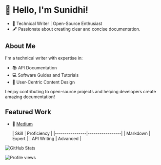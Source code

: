 # 👋 Hello, I'm Sunidhi!
- 🌟 Technical Writer | Open-Source Enthusiast
- 🖋️ Passionate about creating clear and concise documentation.
## About Me
I'm a technical writer with expertise in:
- 📚 API Documentation
- 💻 Software Guides and Tutorials
- 🎨 User-Centric Content Design

I enjoy contributing to open-source projects and helping developers create amazing documentation!

## Featured Work
- 📝 [Medium](https://medium.com/@sunidhyn0007)

  | Skill          | Proficiency     |
|----------------|-----------------|
| Markdown       | Expert          |
| API Writing    | Advanced        |


![GitHub Stats](https://github-readme-stats.vercel.app/api?username=Sunidhiyn&show_icons=true)

![Profile views](https://komarev.com/ghpvc/?username=Sunidhiyn&color=blue)

  


<!--
**Sunidhiyn/Sunidhiyn** is a ✨ _special_ ✨ repository because its `README.md` (this file) appears on your GitHub profile.

Here are some ideas to get you started:

- 🔭 I’m currently working on ...
- 🌱 I’m currently learning ...
- 👯 I’m looking to collaborate on ...
- 🤔 I’m looking for help with ...
- 💬 Ask me about ...
- 📫 How to reach me: ...
- 😄 Pronouns: ...
- ⚡ Fun fact: ...
-->
